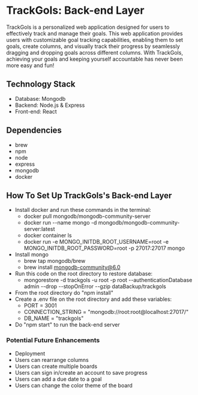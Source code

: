 # TrackGols: Back-end Layer

TrackGols is a personalized web application designed for users to effectively track and manage their goals. This web application provides users with customizable goal tracking capabilities, enabling them to set goals, create columns, and visually track their progress by seamlessly dragging and dropping goals across different columns. With TrackGols, achieving your goals and keeping yourself accountable has never been more easy and fun!

## Technology Stack

-   Database: Mongodb
-   Backend: Node.js & Express
-   Front-end: React
  
## Dependencies

-   brew
-   npm
-   node
-   express
-   mongodb
-   docker

## How To Set Up TrackGols's Back-end Layer
-   Install docker and run these commands in the terminal:
    -   docker pull mongodb/mongodb-community-server
    -   docker run --name mongo -d mongodb/mongodb-community-server:latest
    -   docker container ls
    -   docker run -e MONGO_INITDB_ROOT_USERNAME=root -e MONGO_INITDB_ROOT_PASSWORD=root -p 27017:27017 mongo
-   Install mongo
    -   brew tap mongodb/brew
    -   brew install mongodb-community@6.0
-   Run this code on the root directory to restore database:
    -   mongorestore -d trackgols -u root -p root --authenticationDatabase admin --drop --stopOnError --gzip dataBackup/trackgols
-   From the root directory do "npm install"
-   Create a .env file on the root directory and add these variables:
    -   PORT = 3001
    -   CONNECTION_STRING = "mongodb://root:root@localhost:27017/"
    -   DB_NAME = "trackgols"
-   Do "npm start" to run the back-end server

### Potential Future Enhancements

-   Deployment
-   Users can rearrange columns
-   Users can create multiple boards
-   Users can sign in/create an account to save progress
-   Users can add a due date to a goal
-   Users can change the color theme of the board